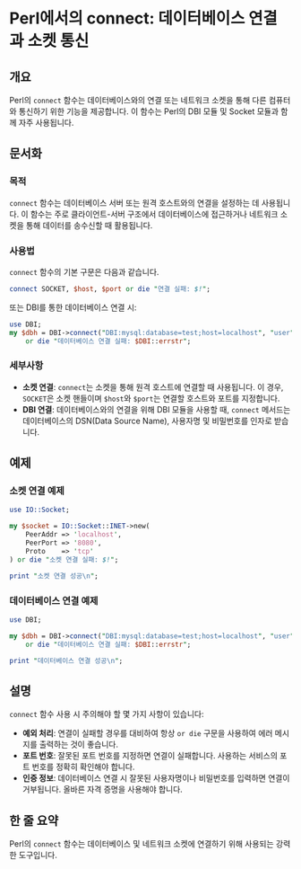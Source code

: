 <!--
Meta Description: # Perl에서의 connect: 데이터베이스 연결과 소켓 통신 ## 개요 Perl의 `connect` 함수는 데이터베이스와의 연결 또는 네트워크 소켓을 통해 다른 컴퓨터와 통신하기 위한 기능을 제공합니다. 이 함수는 Perl의 DBI 모듈 및 Socket 모듈과 함께...
Meta Keywords: connect, dbi, 데이터베이스, socket, 함수는
-->

# Perl에서의 connect: 데이터베이스 연결과 소켓 통신

## 개요
Perl의 `connect` 함수는 데이터베이스와의 연결 또는 네트워크 소켓을 통해 다른 컴퓨터와 통신하기 위한 기능을 제공합니다. 이 함수는 Perl의 DBI 모듈 및 Socket 모듈과 함께 자주 사용됩니다.

## 문서화
### 목적
`connect` 함수는 데이터베이스 서버 또는 원격 호스트와의 연결을 설정하는 데 사용됩니다. 이 함수는 주로 클라이언트-서버 구조에서 데이터베이스에 접근하거나 네트워크 소켓을 통해 데이터를 송수신할 때 활용됩니다.

### 사용법
`connect` 함수의 기본 구문은 다음과 같습니다.

```perl
connect SOCKET, $host, $port or die "연결 실패: $!";
```

또는 DBI를 통한 데이터베이스 연결 시:

```perl
use DBI;
my $dbh = DBI->connect("DBI:mysql:database=test;host=localhost", "user", "password") 
    or die "데이터베이스 연결 실패: $DBI::errstr";
```

### 세부사항
- **소켓 연결**: `connect`는 소켓을 통해 원격 호스트에 연결할 때 사용됩니다. 이 경우, `SOCKET`은 소켓 핸들이며 `$host`와 `$port`는 연결할 호스트와 포트를 지정합니다.
- **DBI 연결**: 데이터베이스와의 연결을 위해 DBI 모듈을 사용할 때, `connect` 메서드는 데이터베이스의 DSN(Data Source Name), 사용자명 및 비밀번호를 인자로 받습니다.

## 예제
### 소켓 연결 예제
```perl
use IO::Socket;

my $socket = IO::Socket::INET->new(
    PeerAddr => 'localhost',
    PeerPort => '8080',
    Proto    => 'tcp'
) or die "소켓 연결 실패: $!";

print "소켓 연결 성공\n";
```

### 데이터베이스 연결 예제
```perl
use DBI;

my $dbh = DBI->connect("DBI:mysql:database=test;host=localhost", "user", "password")
    or die "데이터베이스 연결 실패: $DBI::errstr";

print "데이터베이스 연결 성공\n";
```

## 설명
`connect` 함수 사용 시 주의해야 할 몇 가지 사항이 있습니다:
- **예외 처리**: 연결이 실패할 경우를 대비하여 항상 `or die` 구문을 사용하여 에러 메시지를 출력하는 것이 좋습니다.
- **포트 번호**: 잘못된 포트 번호를 지정하면 연결이 실패합니다. 사용하는 서비스의 포트 번호를 정확히 확인해야 합니다.
- **인증 정보**: 데이터베이스 연결 시 잘못된 사용자명이나 비밀번호를 입력하면 연결이 거부됩니다. 올바른 자격 증명을 사용해야 합니다.

## 한 줄 요약
Perl의 `connect` 함수는 데이터베이스 및 네트워크 소켓에 연결하기 위해 사용되는 강력한 도구입니다.
